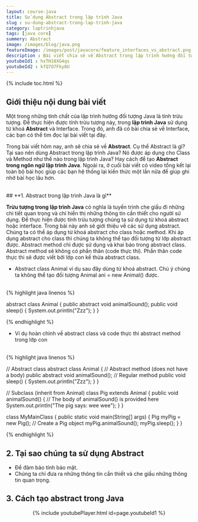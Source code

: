 ```yaml
---
layout: course-java
title: Sử dụng Abstract trong lập trình Java
slug : su-dung-abstract-trong-lap-trinh-java
category: laptrinhjava
tags: [java core]
summery: Abstract
image: /images/blog/java.png
featureImage: /images/post/javacore/feature_interfaces_vs_abstract.png
description : Bài viết chia sẻ về Abstract trong lập trình hướng đối tượng Java. Giúp hiểu được thuật ngữ Abstract trong ngôn ngữ Java là gì? Tại sao nên dùng Abstract trong lập trình? Nó được áp dụng cho Class và Method như thế nào trong lập trình Java? Hay cách làm để tạo Abstract trong lập trình Java. Đồng thời hướng dẫn cách thao tác với Abstract thông qua các ví dụ minh hoạ. Kèm theo video tổng kết lại toàn bộ bài học ở cuối bài giúp hệ thống lại kiến thức một lần nữa.
youtubeId1 : hxTH18XG4qs
youtubeId2 : kfQ7O7Fky8U
---
```


{% include toc.html %}

## **Giới thiệu nội dung bài viết**

Một trong những tính chất của lập trình hướng đối tượng Java là tính trừu tượng. Để thực hiện được tính trừu tượng này, trong <b>lập trình Java</b> sử dụng từ khoá <b>Abstract</b> và Interface. Trong đó, anh đã có bài chia sẻ về Interface, các bạn có thể tìm đọc lại bài viết tại đây.

Trong bài viết hôm nay, anh sẽ chia sẻ về <b>Abstract</b>. Cụ thể Abstract là gì? Tại sao nên dùng Abstract trong lập trình Java? Nó được áp dụng cho Class và Method như thế nào trong lập trình Java? Hay cách để tạo <b>Abstract trong ngôn ngữ lập trình Java</b>. Ngoài ra, ở cuối bài viết có video tổng kết lại toàn bộ bài học giúp các bạn hệ thống lại kiến thức một lần nữa để giúp ghi nhớ bài học lâu hơn.
 

<br>
## **1. Abstract trong lập trình Java là gì**

<b>Trừu tượng trong lập trình Java</b> có nghĩa là tuyến trình che giấu đi những chi tiết quan trọng và chỉ hiển thị những thông tin cần thiết cho người sử dụng. Để thực hiện được tính trừu tượng chúng ta sử dụng từ khoá abstract hoặc interface. Trong bài này anh sẽ giới thiệu về các sử dụng abstract. Chúng ta có thể áp dụng từ khoá abstract cho class hoặc method. Khi áp dụng abstract cho class thì chúng ta không thể tạo đối tượng từ lớp abstract được. Abstract method chỉ được sử dụng và khai báo trong abstract class. Abstract method sẽ không có phần thân (code thực thi). Phần thân code thực thi sẽ được viết bởi lớp con kế thừa abstract class.

- Abstract class Animal ví dụ sau đây dùng từ khoá abstract. Chú ý chúng ta không thể tạo đối tượng Animal ani = new Animal() được.

<br>
{% highlight java linenos %}

abstract class Animal {
  public abstract void animalSound();
  public void sleep() {
    System.out.println("Zzz");
  }
}

{% endhighlight %}

- Ví dụ hoàn chỉnh về abstract class và code thực thi abstract method trong lớp con
<br>
{% highlight java linenos %}

// Abstract class
abstract class Animal {
  // Abstract method (does not have a body)
  public abstract void animalSound();
  // Regular method
  public void sleep() {
    System.out.println("Zzz");
  }
}

// Subclass (inherit from Animal)
class Pig extends Animal {
  public void animalSound() {
    // The body of animalSound() is provided here
    System.out.println("The pig says: wee wee");
  }
}

class MyMainClass {
  public static void main(String[] args) {
    Pig myPig = new Pig(); // Create a Pig object
    myPig.animalSound();
    myPig.sleep();
  }
}

{% endhighlight %}

## **2. Tại sao chúng ta sử dụng Abstract**

- Để đảm bảo tính bảo mật.
- Chúng ta chỉ đưa ra những thông tin cần thiết và che giấu những thông tin quan trọng.

## **3. Cách tạo abstract trong Java**  

<center>
{% include youtubePlayer.html id=page.youtubeId1 %}
</center>

